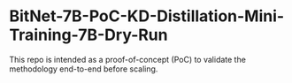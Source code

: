 # BitNet-7B-PoC-KD-Distillation-Mini-Training-7B-Dry-Run
This repo is intended as a proof-of-concept (PoC) to validate the methodology end-to-end before scaling.
